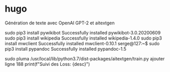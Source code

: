 # hugo
Génération de texte avec OpenAI GPT-2 et aitextgen

sudo pip3 install pywikibot
Successfully installed pywikibot-3.0.20200609
sudo pip3 install wikipedia
Successfully installed wikipedia-1.4.0
sudo pip3 install mwclient
Successfully installed mwclient-0.10.1
serge@127:~$ sudo pip3 install pypandoc
Successfully installed pypandoc-1.5


sudo pluma /usr/local/lib/python3.7/dist-packages/aitextgen/train.py
ajouter ligne 188
                print(f"Suivi des Loss: {desc}")
